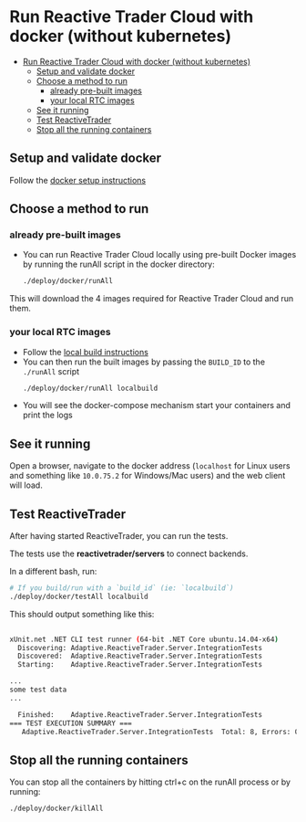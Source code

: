 # Run Reactive Trader Cloud with docker (without kubernetes)

- [Run Reactive Trader Cloud with docker (without kubernetes)](#run-reactive-trader-cloud-with-docker-without-kubernetes)
    - [Setup and validate docker](#setup-and-validate-docker)
    - [Choose a method to run](#choose-a-method-to-run)
        - [already pre-built images](#already-pre-built-images)
        - [your local RTC images](#your-local-rtc-images)
    - [See it running](#see-it-running)
    - [Test ReactiveTrader](#test-reactivetrader)
    - [Stop all the running containers](#stop-all-the-running-containers)

## Setup and validate docker
Follow the [docker setup instructions](https://github.com/AdaptiveConsulting/ReactiveTraderCloud/blob/master/docs/deployment/docker-setup.md)

## Choose a method to run
### already pre-built images
- You can run Reactive Trader Cloud locally using pre-built Docker images by running the runAll script in the docker directory:
    ```bash
    ./deploy/docker/runAll
    ```

This will download the 4 images required for Reactive Trader Cloud and run them.

### your local RTC images
- Follow the [local build instructions](https://github.com/AdaptiveConsulting/ReactiveTraderCloud/blob/master/docs/deployment/build-rtc-locally.md)
- You can then run the built images by passing the `BUILD_ID` to the `./runAll` script
    ```bash
    ./deploy/docker/runAll localbuild
    ```
- You will see the docker-compose mechanism start your containers and print the logs

## See it running
Open a browser, navigate to the docker address (`localhost` for Linux users and something like `10.0.75.2` for Windows/Mac users) and the web client will load.

## Test ReactiveTrader
After having started ReactiveTrader, you can run the tests.

The tests use the **reactivetrader/servers** to connect backends.

In a different bash, run:
```bash
# If you build/run with a `build_id` (ie: `localbuild`)
./deploy/docker/testAll localbuild
```

This should output something like this:
```bash
 
xUnit.net .NET CLI test runner (64-bit .NET Core ubuntu.14.04-x64)
  Discovering: Adaptive.ReactiveTrader.Server.IntegrationTests
  Discovered:  Adaptive.ReactiveTrader.Server.IntegrationTests
  Starting:    Adaptive.ReactiveTrader.Server.IntegrationTests

...
some test data
...

  Finished:    Adaptive.ReactiveTrader.Server.IntegrationTests
=== TEST EXECUTION SUMMARY ===
   Adaptive.ReactiveTrader.Server.IntegrationTests  Total: 8, Errors: 0, Failed: 0, Skipped: 0, Time: 9.464s
```

## Stop all the running containers
You can stop all the containers by hitting ctrl+c on the runAll process or by running:
```bash
./deploy/docker/killAll
```
